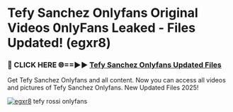 # Tefy Sanchez Onlyfans Original Videos 0nlyFans Leaked - Files Updated! (egxr8)

<h3>🔴 CLICK HERE 🌐==►► <a href="https://tinyurl.com/2wckxsce" rel="nofollow">Tefy Sanchez Onlyfans Updated Files</a></h3>

Get Tefy Sanchez Onlyfans and all content. Now you can access all videos and pictures of Tefy Sanchez Onlyfans. New Updated Files 2025!

[![egxr8](https://i.imgur.com/AFduVYN.gif)](https://tinyurl.com/2wckxsce)
tefy rossi onlyfans